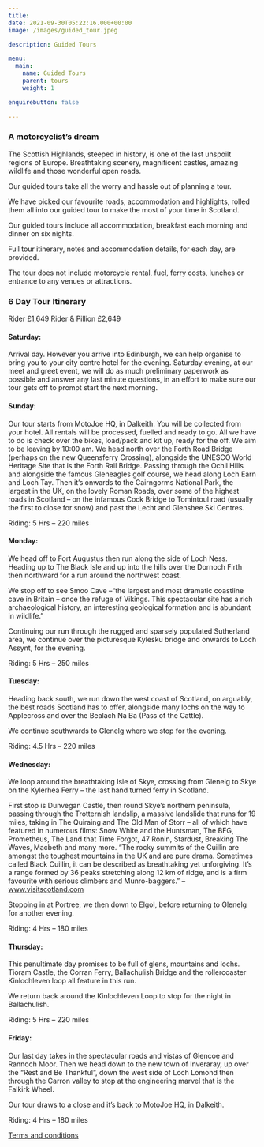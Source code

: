 ```yaml
---
title:
date: 2021-09-30T05:22:16.000+00:00
image: /images/guided_tour.jpeg

description: Guided Tours

menu:
  main:
    name: Guided Tours
    parent: tours
    weight: 1

enquirebutton: false

---
```

### A motorcyclist’s dream
The Scottish Highlands, steeped in history, is one of the last unspoilt regions of Europe. Breathtaking scenery, magnificent castles, amazing wildlife and those wonderful open roads.

Our guided tours take all the worry and hassle out of planning a tour.

We have picked our favourite roads, accommodation and highlights, rolled them all into our guided tour to make the most of your time in Scotland.

Our guided tours include all accommodation, breakfast each morning and dinner on six nights.

Full tour itinerary, notes and accommodation details, for each day, are provided.

The tour does not include motorcycle rental, fuel, ferry costs, lunches or entrance to any venues or attractions.

### 6 Day Tour Itinerary
Rider	£1,649
Rider & Pillion	£2,649

#### Saturday:
Arrival day.  However you arrive into Edinburgh, we can help organise to bring you to your city centre hotel for the evening. Saturday evening, at our meet and greet event, we will do as much preliminary paperwork as possible and answer any last minute questions, in an effort to make sure our tour gets off to prompt start the next morning.

#### Sunday:
Our tour starts from MotoJoe HQ, in Dalkeith.  You will be collected from your hotel. All rentals will be processed, fuelled and ready to go.  All we have to do is check over the bikes, load/pack and kit up, ready for the off. We aim to be leaving by 10:00 am. We head north over the Forth Road Bridge (perhaps on the new Queensferry Crossing), alongside the UNESCO World Heritage Site that is the Forth Rail Bridge. Passing through the Ochil Hills and alongside the famous Gleneagles golf course, we head along Loch Earn and Loch Tay. Then it’s onwards to the Cairngorms National Park, the largest in the UK, on the lovely Roman Roads, over some of the highest roads in Scotland – on the infamous Cock Bridge to Tomintoul road (usually the first to close for snow) and past the Lecht and Glenshee Ski Centres.

Riding: 5 Hrs  –  220 miles

#### Monday:
We head off to Fort Augustus then run along the side of Loch Ness. Heading up to The Black Isle and up into the hills over the Dornoch Firth then northward for a run around the northwest coast.

We stop off to see Smoo Cave –“the largest and most dramatic coastline cave in Britain – once the refuge of Vikings. This spectacular site has a rich archaeological history, an interesting geological formation and is abundant in wildlife.” 

Continuing our run through the rugged and sparsely populated Sutherland area, we continue over the picturesque Kylesku bridge and onwards to Loch Assynt, for the evening.

Riding: 5 Hrs  –  250 miles

#### Tuesday:
Heading back south, we run down the west coast of Scotland, on arguably, the best roads Scotland has to offer,  alongside many lochs on the way to Applecross and over the Bealach Na Ba (Pass of the Cattle).

We continue southwards to Glenelg where we stop for the evening.

Riding: 4.5 Hrs  –  220 miles

#### Wednesday:
We loop around the breathtaking Isle of Skye, crossing from Glenelg to Skye on the Kylerhea Ferry – the last hand turned ferry in Scotland.

First stop is Dunvegan Castle, then round Skye’s northern peninsula, passing through the Trotternish landslip, a massive landslide that runs for 19 miles, taking in The Quiraing and The Old Man of Storr – all of which have featured in numerous films: Snow White and the Huntsman, The BFG, Prometheus, The Land that Time Forgot, 47 Ronin, Stardust, Breaking The Waves, Macbeth and many more.
“The rocky summits of the Cuillin are amongst the toughest mountains in the UK and are pure drama. Sometimes called Black Cuillin, it can be described as breathtaking yet unforgiving. It’s a range formed by 36 peaks stretching along 12 km of ridge, and is a firm favourite with serious climbers and Munro-baggers.” – www.visitscotland.com

Stopping in at Portree, we then down to Elgol, before returning to Glenelg for another evening.

Riding: 4 Hrs  –  180 miles

#### Thursday:
This penultimate day promises to be full of glens, mountains and lochs.  Tioram Castle, the Corran Ferry, Ballachulish Bridge and the rollercoaster Kinlochleven loop all feature in this run.

We return back around the Kinlochleven Loop to stop for the night in Ballachulish.

Riding: 5 Hrs  –  220 miles

#### Friday:
Our last day takes in the spectacular roads and vistas of Glencoe and Rannoch Moor. Then we head down to the new town of Inveraray, up over the “Rest and Be Thankful”, down the west side of Loch Lomond then through the Carron valley to stop at the engineering marvel that is the Falkirk Wheel.

Our tour draws to a close and it’s back to MotoJoe HQ, in Dalkeith.

Riding:  4 Hrs – 180 miles

[Terms and conditions](/tour-terms)